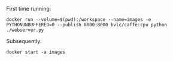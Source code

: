First time running:
```
docker run --volume=$(pwd):/workspace --name=images -e PYTHONUNBUFFERED=0 --publish 8000:8000 bvlc/caffe:cpu python ./webserver.py
```

Subsequently:
```
docker start -a images
```